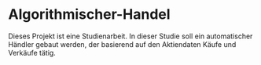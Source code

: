 # Algorithmischer-Handel
Dieses Projekt ist eine Studienarbeit.
In dieser Studie soll ein automatischer Händler gebaut werden, der basierend auf den Aktiendaten Käufe und Verkäufe tätig.